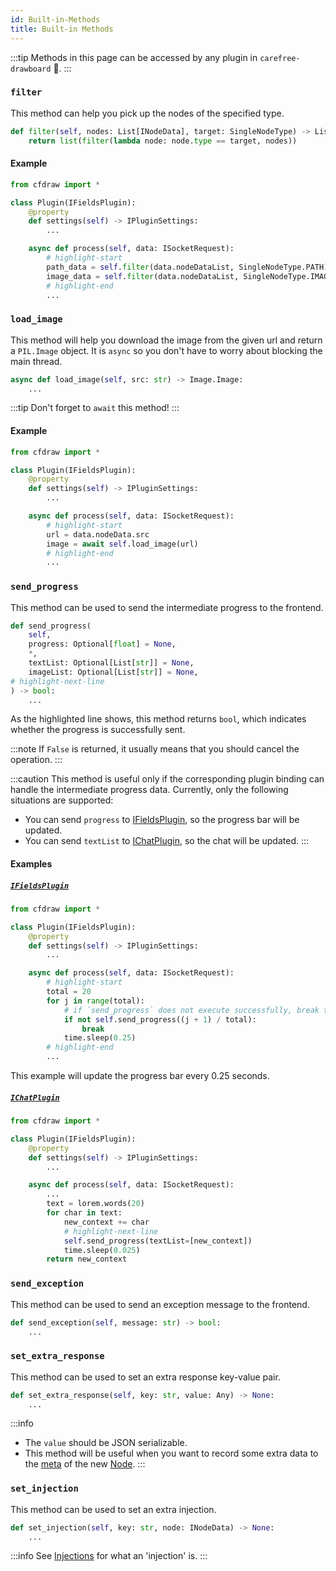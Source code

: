 ```yaml
---
id: Built-in-Methods
title: Built-in Methods
---
```


:::tip
Methods in this page can be accessed by any plugin in `carefree-drawboard` 🎨.
:::

### `filter`

This method can help you pick up the nodes of the specified type.

```python title="cfdraw/plugins/base.py"
def filter(self, nodes: List[INodeData], target: SingleNodeType) -> List[INodeData]:
    return list(filter(lambda node: node.type == target, nodes))
```

#### Example

```python title="app.py"
from cfdraw import *

class Plugin(IFieldsPlugin):
    @property
    def settings(self) -> IPluginSettings:
        ...

    async def process(self, data: ISocketRequest):
        # highlight-start
        path_data = self.filter(data.nodeDataList, SingleNodeType.PATH)[0]
        image_data = self.filter(data.nodeDataList, SingleNodeType.IMAGE)[0]
        # highlight-end
        ...
```

### `load_image`

This method will help you download the image from the given url and return a `PIL.Image` object. It is `async` so you don't have to worry about blocking the main thread.

```python title="cfdraw/plugins/base.py"
async def load_image(self, src: str) -> Image.Image:
    ...
```

:::tip
Don't forget to `await` this method!
:::

#### Example

```python title="app.py"
from cfdraw import *

class Plugin(IFieldsPlugin):
    @property
    def settings(self) -> IPluginSettings:
        ...

    async def process(self, data: ISocketRequest):
        # highlight-start
        url = data.nodeData.src
        image = await self.load_image(url)
        # highlight-end
        ...
```

### `send_progress`

This method can be used to send the intermediate progress to the frontend.

```python title="cfdraw/plugins/base.py"
def send_progress(
    self,
    progress: Optional[float] = None,
    *,
    textList: Optional[List[str]] = None,
    imageList: Optional[List[str]] = None,
# highlight-next-line
) -> bool:
    ...
```

As the highlighted line shows, this method returns `bool`, which indicates whether the progress is successfully sent.

:::note
If `False` is returned, it usually means that you should cancel the operation.
:::

:::caution
This method is useful only if the corresponding plugin binding can handle the intermediate progress data. Currently, only the following situations are supported:
* You can send `progress` to [IFieldsPlugin](/docs/plugins/IFieldsPlugin), so the progress bar will be updated.
* You can send `textList` to [IChatPlugin](/docs/plugins/IChatPlugin), so the chat will be updated.
:::

#### Examples

##### [`IFieldsPlugin`](/docs/plugins/IFieldsPlugin)

```python title="app.py"
from cfdraw import *

class Plugin(IFieldsPlugin):
    @property
    def settings(self) -> IPluginSettings:
        ...

    async def process(self, data: ISocketRequest):
        # highlight-start
        total = 20
        for j in range(total):
            # if `send_progress` does not execute successfully, break the loop
            if not self.send_progress((j + 1) / total):
                break
            time.sleep(0.25)
        # highlight-end
        ...
```

This example will update the progress bar every 0.25 seconds.

##### [`IChatPlugin`](/docs/plugins/IChatPlugin)

```python title="app.py"
from cfdraw import *

class Plugin(IFieldsPlugin):
    @property
    def settings(self) -> IPluginSettings:
        ...

    async def process(self, data: ISocketRequest):
        ...
        text = lorem.words(20)
        for char in text:
            new_context += char
            # highlight-next-line
            self.send_progress(textList=[new_context])
            time.sleep(0.025)
        return new_context
```

### `send_exception`

This method can be used to send an exception message to the frontend.

```python title="cfdraw/plugins/base.py"
def send_exception(self, message: str) -> bool:
    ...
```

### `set_extra_response`

This method can be used to set an extra response key-value pair.

```python title="cfdraw/plugins/base.py"
def set_extra_response(self, key: str, value: Any) -> None:
    ...
```

:::info
* The `value` should be JSON serializable.
* This method will be useful when you want to record some extra data to the [meta](/docs/user-guides/features#meta) of the new [Node](/docs/reference/terminology#node).
:::

### `set_injection`

This method can be used to set an extra injection.

```python title="cfdraw/plugins/base.py"
def set_injection(self, key: str, node: INodeData) -> None:
    ...
```

:::info
See [Injections](/docs/reference/terminology#injections) for what an 'injection' is.
:::

